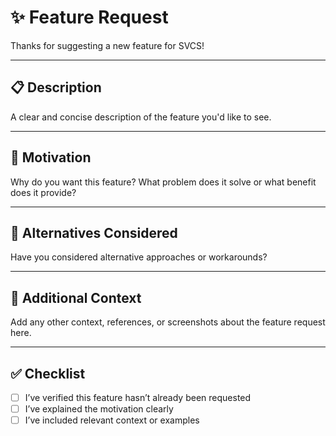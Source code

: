 # ✨ Feature Request

Thanks for suggesting a new feature for SVCS!

---

## 📋 Description

A clear and concise description of the feature you'd like to see.

---

## 🤔 Motivation

Why do you want this feature? What problem does it solve or what benefit does it provide?

---

## 🧩 Alternatives Considered

Have you considered alternative approaches or workarounds?

---

## 💬 Additional Context

Add any other context, references, or screenshots about the feature request here.

---

## ✅ Checklist

- [ ] I’ve verified this feature hasn’t already been requested
- [ ] I’ve explained the motivation clearly
- [ ] I’ve included relevant context or examples
